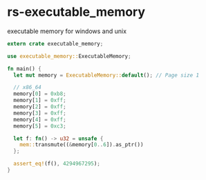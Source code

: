 # rs-executable_memory

executable memory for windows and unix

```rust
extern crate executable_memory;

use executable_memory::ExecutableMemory;

fn main() {
  let mut memory = ExecutableMemory::default(); // Page size 1

  // x86_64
  memory[0] = 0xb8;
  memory[1] = 0xff;
  memory[2] = 0xff;
  memory[3] = 0xff;
  memory[4] = 0xff;
  memory[5] = 0xc3;

  let f: fn() -> u32 = unsafe {
    mem::transmute((&memory[0..6]).as_ptr())
  };

  assert_eq!(f(), 4294967295);
}
```
